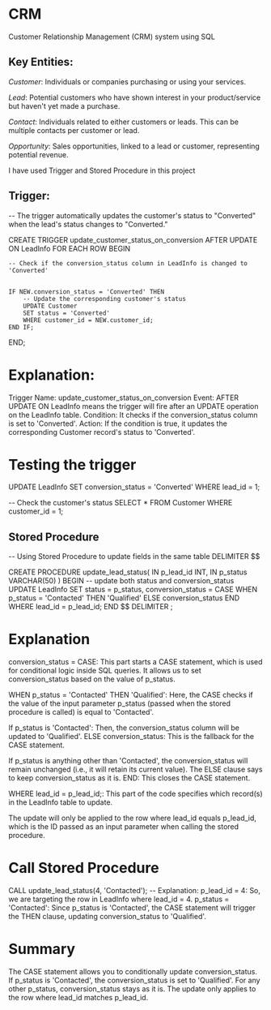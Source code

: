 # CRM
Customer Relationship Management (CRM) system using SQL
## Key Entities:
*Customer*: Individuals or companies purchasing or using your services.

*Lead*: Potential customers who have shown interest in your product/service but haven't yet made a purchase.

*Contact*: Individuals related to either customers or leads. This can be multiple contacts per customer or lead.

*Opportunity*: Sales opportunities, linked to a lead or customer, representing potential revenue.

I have used Trigger and Stored Procedure in this project

## Trigger:
-- The trigger automatically updates the customer's status to "Converted" when the lead's status changes to "Converted."


CREATE TRIGGER update_customer_status_on_conversion
AFTER UPDATE ON LeadInfo
FOR EACH ROW
BEGIN

    -- Check if the conversion_status column in LeadInfo is changed to 'Converted'

    
    IF NEW.conversion_status = 'Converted' THEN
        -- Update the corresponding customer's status
        UPDATE Customer
        SET status = 'Converted'
        WHERE customer_id = NEW.customer_id;
    END IF;
END;
# Explanation:
Trigger Name: update_customer_status_on_conversion
Event: AFTER UPDATE ON LeadInfo means the trigger will fire after an UPDATE operation on the LeadInfo table.
Condition: It checks if the conversion_status column is set to 'Converted'.
Action: If the condition is true, it updates the corresponding Customer record's status to 'Converted'.
# Testing the trigger
UPDATE LeadInfo
SET conversion_status = 'Converted'
WHERE lead_id = 1;

-- Check the customer's status
SELECT * FROM Customer WHERE customer_id = 1;

## Stored Procedure
-- Using Stored Procedure to update fields in the same table 
DELIMITER $$

CREATE PROCEDURE update_lead_status(
    IN p_lead_id INT,
    IN p_status VARCHAR(50)
)
BEGIN
    -- update both status and conversion_status
    UPDATE LeadInfo
    SET status = p_status,
        conversion_status = CASE 
                               WHEN p_status = 'Contacted' THEN 'Qualified'
                               ELSE conversion_status
                            END
    WHERE lead_id = p_lead_id;
END $$
DELIMITER ;
# Explanation
conversion_status = CASE:
This part starts a CASE statement, which is used for conditional logic inside SQL queries. It allows us to set conversion_status based on the value of p_status.

WHEN p_status = 'Contacted' THEN 'Qualified':
Here, the CASE checks if the value of the input parameter p_status (passed when the stored procedure is called) is equal to 'Contacted'.

If p_status is 'Contacted': Then, the conversion_status column will be updated to 'Qualified'.
ELSE conversion_status:
This is the fallback for the CASE statement.

If p_status is anything other than 'Contacted', the conversion_status will remain unchanged (i.e., it will retain its current value). The ELSE clause says to keep conversion_status as it is.
END:
This closes the CASE statement.

WHERE lead_id = p_lead_id;:
This part of the code specifies which record(s) in the LeadInfo table to update.

The update will only be applied to the row where lead_id equals p_lead_id, which is the ID passed as an input parameter when calling the stored procedure.

# Call Stored Procedure
CALL update_lead_status(4, 'Contacted');
-- Explanation:
p_lead_id = 4: So, we are targeting the row in LeadInfo where lead_id = 4.
p_status = 'Contacted': Since p_status is 'Contacted', the CASE statement will trigger the THEN clause, updating conversion_status to 'Qualified'.
# Summary
The CASE statement allows you to conditionally update conversion_status.
If p_status is 'Contacted', the conversion_status is set to 'Qualified'.
For any other p_status, conversion_status stays as it is.
The update only applies to the row where lead_id matches p_lead_id.
